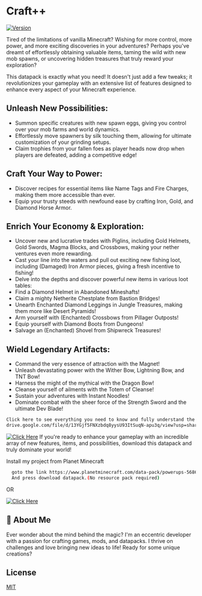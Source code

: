 # Craft++
[![Version](https://img.shields.io/static/v1?label=Version&message=1.0.0v&color=blue)]()

Tired of the limitations of vanilla Minecraft? Wishing for more control, more power, and more exciting discoveries in your adventures? Perhaps you've dreamt of effortlessly obtaining valuable items, taming the wild with new mob spawns, or uncovering hidden treasures that truly reward your exploration?

This datapack is exactly what you need! It doesn't just add a few tweaks; it revolutionizes your gameplay with an extensive list of features designed to enhance every aspect of your Minecraft experience.

## Unleash New Possibilities:
- Summon specific creatures with new spawn eggs, giving you control over your mob farms and world dynamics.
- Effortlessly move spawners by silk touching them, allowing for ultimate customization of your grinding setups.
- Claim trophies from your fallen foes as player heads now drop when players are defeated, adding a competitive edge!

## Craft Your Way to Power:
- Discover recipes for essential items like Name Tags and Fire Charges, making them more accessible than ever.
- Equip your trusty steeds with newfound ease by crafting Iron, Gold, and Diamond Horse Armor.

## Enrich Your Economy & Exploration:
- Uncover new and lucrative trades with Piglins, including Gold Helmets, Gold Swords, Magma Blocks, and Crossbows, making your nether ventures even more rewarding.
- Cast your line into the waters and pull out exciting new fishing loot, including (Damaged) Iron Armor pieces, giving a fresh incentive to fishing!
- Delve into the depths and discover powerful new items in various loot tables:
- Find a Diamond Helmet in Abandoned Mineshafts!
- Claim a mighty Netherite Chestplate from Bastion Bridges!
- Unearth Enchanted Diamond Leggings in Jungle Treasures, making them more like Desert Pyramids!
- Arm yourself with (Enchanted) Crossbows from Pillager Outposts!
- Equip yourself with Diamond Boots from Dungeons!
- Salvage an (Enchanted) Shovel from Shipwreck Treasures!
## Wield Legendary Artifacts:
- Command the very essence of attraction with the Magnet!
- Unleash devastating power with the Wither Bow, Lightning Bow, and TNT Bow!
- Harness the might of the mythical with the Dragon Bow!
- Cleanse yourself of ailments with the Totem of Cleanse!
- Sustain your adventures with Instant Noodles!
- Dominate combat with the sheer force of the Strength Sword and the ultimate Dev Blade!

```bash
Click here to see everything you need to know and fully understand the immense potential this datapack offers!
drive.google.com/file/d/13YGjf5FNXzbdq8yysU93ItSuqN-apu3q/view?usp=sharing
```
[![Click Here](https://img.shields.io/static/v1?label=Click%20Here&message=More%20Info&color=green)](drive.google.com/file/d/13YGjf5FNXzbdq8yysU93ItSuqN-apu3q/view?usp=sharing)
If you're ready to enhance your gameplay with an incredible array of new features, items, and possibilities, download this datapack and truly dominate your world!

Install my project from Planet Minecraft

```bash
  goto the link https://www.planetminecraft.com/data-pack/powerups-5686211
  And press download datapack.(No resource pack required)
```
OR

[![Click Here](https://img.shields.io/static/v1?label=Click%20Here&message=Download&color=green)](https://www.planetminecraft.com/data-pack/chunk-loader-5685112/)
    
## 🚀 About Me
Ever wonder about the mind behind the magic?
I'm an eccentric developer with a passion for crafting games, mods, and datapacks. I thrive on challenges and love bringing new ideas to life!
Ready for some unique creations?


## License

[MIT](https://choosealicense.com/licenses/mit/)


